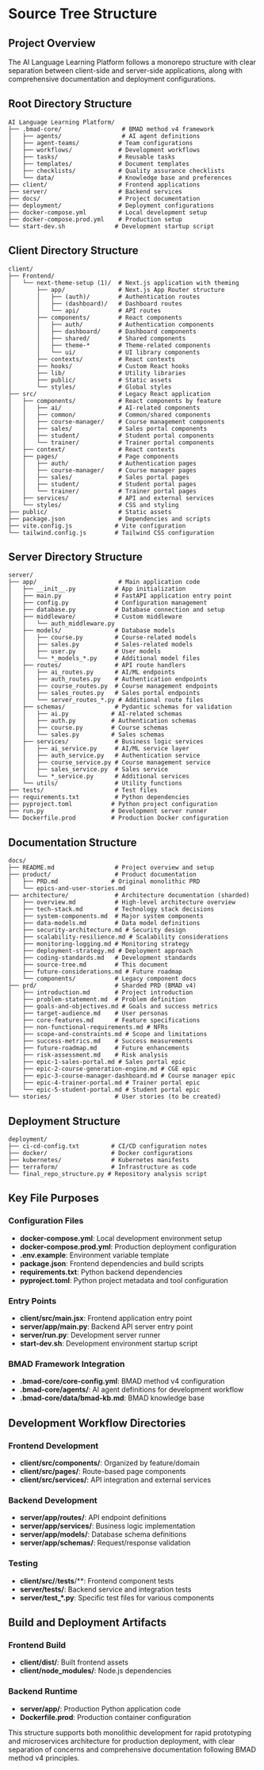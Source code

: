 # Source Tree Structure

## Project Overview

The AI Language Learning Platform follows a monorepo structure with clear separation between client-side and server-side applications, along with comprehensive documentation and deployment configurations.

## Root Directory Structure

```
AI Language Learning Platform/
├── .bmad-core/                 # BMAD method v4 framework
│   ├── agents/                 # AI agent definitions
│   ├── agent-teams/           # Team configurations
│   ├── workflows/             # Development workflows
│   ├── tasks/                 # Reusable tasks
│   ├── templates/             # Document templates
│   ├── checklists/            # Quality assurance checklists
│   └── data/                  # Knowledge base and preferences
├── client/                    # Frontend applications
├── server/                    # Backend services
├── docs/                      # Project documentation
├── deployment/                # Deployment configurations
├── docker-compose.yml         # Local development setup
├── docker-compose.prod.yml    # Production setup
└── start-dev.sh              # Development startup script
```

## Client Directory Structure

```
client/
├── Frontend/
│   └── next-theme-setup (1)/  # Next.js application with theming
│       ├── app/               # Next.js App Router structure
│       │   ├── (auth)/        # Authentication routes
│       │   ├── (dashboard)/   # Dashboard routes
│       │   └── api/           # API routes
│       ├── components/        # React components
│       │   ├── auth/          # Authentication components
│       │   ├── dashboard/     # Dashboard components
│       │   ├── shared/        # Shared components
│       │   ├── theme-*        # Theme-related components
│       │   └── ui/            # UI library components
│       ├── contexts/          # React contexts
│       ├── hooks/             # Custom React hooks
│       ├── lib/               # Utility libraries
│       ├── public/            # Static assets
│       └── styles/            # Global styles
├── src/                       # Legacy React application
│   ├── components/            # React components by feature
│   │   ├── ai/                # AI-related components
│   │   ├── common/            # Common/shared components
│   │   ├── course-manager/    # Course management components
│   │   ├── sales/             # Sales portal components
│   │   ├── student/           # Student portal components
│   │   └── trainer/           # Trainer portal components
│   ├── context/               # React contexts
│   ├── pages/                 # Page components
│   │   ├── auth/              # Authentication pages
│   │   ├── course-manager/    # Course manager pages
│   │   ├── sales/             # Sales portal pages
│   │   ├── student/           # Student portal pages
│   │   └── trainer/           # Trainer portal pages
│   ├── services/              # API and external services
│   └── styles/                # CSS and styling
├── public/                    # Static assets
├── package.json               # Dependencies and scripts
├── vite.config.js            # Vite configuration
└── tailwind.config.js        # Tailwind CSS configuration
```

## Server Directory Structure

```
server/
├── app/                       # Main application code
│   ├── __init__.py           # App initialization
│   ├── main.py               # FastAPI application entry point
│   ├── config.py             # Configuration management
│   ├── database.py           # Database connection and setup
│   ├── middleware/           # Custom middleware
│   │   └── auth_middleware.py
│   ├── models/               # Database models
│   │   ├── course.py         # Course-related models
│   │   ├── sales.py          # Sales-related models
│   │   ├── user.py           # User models
│   │   └── *_models_*.py     # Additional model files
│   ├── routes/               # API route handlers
│   │   ├── ai_routes.py      # AI/ML endpoints
│   │   ├── auth_routes.py    # Authentication endpoints
│   │   ├── course_routes.py  # Course management endpoints
│   │   ├── sales_routes.py   # Sales portal endpoints
│   │   └── server_routes_*.py # Additional route files
│   ├── schemas/              # Pydantic schemas for validation
│   │   ├── ai.py            # AI-related schemas
│   │   ├── auth.py          # Authentication schemas
│   │   ├── course.py        # Course schemas
│   │   └── sales.py         # Sales schemas
│   ├── services/             # Business logic services
│   │   ├── ai_service.py     # AI/ML service layer
│   │   ├── auth_service.py   # Authentication service
│   │   ├── course_service.py # Course management service
│   │   ├── sales_service.py  # Sales service
│   │   └── *_service.py      # Additional services
│   └── utils/                # Utility functions
├── tests/                    # Test files
├── requirements.txt          # Python dependencies
├── pyproject.toml           # Python project configuration
├── run.py                   # Development server runner
└── Dockerfile.prod          # Production Docker configuration
```

## Documentation Structure

```
docs/
├── README.md                 # Project overview and setup
├── product/                  # Product documentation
│   ├── PRD.md               # Original monolithic PRD
│   └── epics-and-user-stories.md
├── architecture/             # Architecture documentation (sharded)
│   ├── overview.md           # High-level architecture overview
│   ├── tech-stack.md         # Technology stack decisions
│   ├── system-components.md  # Major system components
│   ├── data-models.md        # Data model definitions
│   ├── security-architecture.md # Security design
│   ├── scalability-resilience.md # Scalability considerations
│   ├── monitoring-logging.md # Monitoring strategy
│   ├── deployment-strategy.md # Deployment approach
│   ├── coding-standards.md   # Development standards
│   ├── source-tree.md        # This document
│   ├── future-considerations.md # Future roadmap
│   └── components/           # Legacy component docs
├── prd/                      # Sharded PRD (BMAD v4)
│   ├── introduction.md       # Project introduction
│   ├── problem-statement.md  # Problem definition
│   ├── goals-and-objectives.md # Goals and success metrics
│   ├── target-audience.md    # User personas
│   ├── core-features.md      # Feature specifications
│   ├── non-functional-requirements.md # NFRs
│   ├── scope-and-constraints.md # Scope and limitations
│   ├── success-metrics.md    # Success measurements
│   ├── future-roadmap.md     # Future enhancements
│   ├── risk-assessment.md    # Risk analysis
│   ├── epic-1-sales-portal.md # Sales portal epic
│   ├── epic-2-course-generation-engine.md # CGE epic
│   ├── epic-3-course-manager-dashboard.md # Course manager epic
│   ├── epic-4-trainer-portal.md # Trainer portal epic
│   └── epic-5-student-portal.md # Student portal epic
└── stories/                  # User stories (to be created)
```

## Deployment Structure

```
deployment/
├── ci-cd-config.txt         # CI/CD configuration notes
├── docker/                  # Docker configurations
├── kubernetes/              # Kubernetes manifests
├── terraform/               # Infrastructure as code
└── final_repo_structure.py # Repository analysis script
```

## Key File Purposes

### Configuration Files
- **docker-compose.yml**: Local development environment setup
- **docker-compose.prod.yml**: Production deployment configuration
- **.env.example**: Environment variable template
- **package.json**: Frontend dependencies and build scripts
- **requirements.txt**: Python backend dependencies
- **pyproject.toml**: Python project metadata and tool configuration

### Entry Points
- **client/src/main.jsx**: Frontend application entry point
- **server/app/main.py**: Backend API server entry point
- **server/run.py**: Development server runner
- **start-dev.sh**: Development environment startup script

### BMAD Framework Integration
- **.bmad-core/core-config.yml**: BMAD method v4 configuration
- **.bmad-core/agents/**: AI agent definitions for development workflow
- **.bmad-core/data/bmad-kb.md**: BMAD knowledge base

## Development Workflow Directories

### Frontend Development
- **client/src/components/**: Organized by feature/domain
- **client/src/pages/**: Route-based page components
- **client/src/services/**: API integration and external services

### Backend Development
- **server/app/routes/**: API endpoint definitions
- **server/app/services/**: Business logic implementation
- **server/app/models/**: Database schema definitions
- **server/app/schemas/**: Request/response validation

### Testing
- **client/src/**/__tests__/**: Frontend component tests
- **server/tests/**: Backend service and integration tests
- **server/test_*.py**: Specific test files for various components

## Build and Deployment Artifacts

### Frontend Build
- **client/dist/**: Built frontend assets
- **client/node_modules/**: Node.js dependencies

### Backend Runtime
- **server/app/**: Production Python application code
- **Dockerfile.prod**: Production container configuration

This structure supports both monolithic development for rapid prototyping and microservices architecture for production deployment, with clear separation of concerns and comprehensive documentation following BMAD method v4 principles.